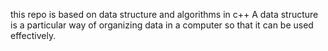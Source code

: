 this repo is based on data structure and algorithms in c++
A data structure is a particular way of organizing data in a computer so that it can be used effectively. 
